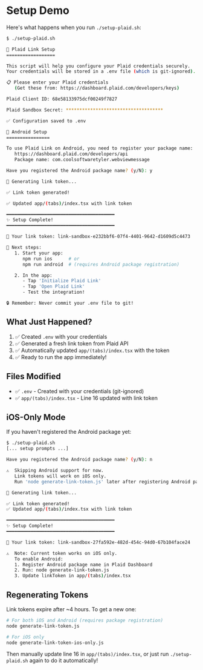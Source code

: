 # Setup Demo

Here's what happens when you run `./setup-plaid.sh`:

```bash
$ ./setup-plaid.sh

🔐 Plaid Link Setup
==================

This script will help you configure your Plaid credentials securely.
Your credentials will be stored in a .env file (which is git-ignored).

📋 Please enter your Plaid credentials
   (Get these from: https://dashboard.plaid.com/developers/keys)

Plaid Client ID: 68e58133975dcf00249f7827

Plaid Sandbox Secret: ************************************

✅ Configuration saved to .env

📱 Android Setup
================

To use Plaid Link on Android, you need to register your package name:
   https://dashboard.plaid.com/developers/api
   Package name: com.coolsoftwaretyler.webviewmessage

Have you registered the Android package name? (y/N): y

🔄 Generating link token...

✅ Link token generated!

✅ Updated app/(tabs)/index.tsx with link token

━━━━━━━━━━━━━━━━━━━━━━━━━━━━━━━━━━━━━━━━
✨ Setup Complete!
━━━━━━━━━━━━━━━━━━━━━━━━━━━━━━━━━━━━━━━━

📱 Your link token: link-sandbox-e232bbf6-07f4-4401-9642-d1609d5c4473

🚀 Next steps:
   1. Start your app:
      npm run ios      # or
      npm run android  # (requires Android package registration)

   2. In the app:
      - Tap 'Initialize Plaid Link'
      - Tap 'Open Plaid Link'
      - Test the integration!

🔒 Remember: Never commit your .env file to git!
```

## What Just Happened?

1. ✅ Created `.env` with your credentials
2. ✅ Generated a fresh link token from Plaid API
3. ✅ Automatically updated `app/(tabs)/index.tsx` with the token
4. ✅ Ready to run the app immediately!

## Files Modified

- ✅ `.env` - Created with your credentials (git-ignored)
- ✅ `app/(tabs)/index.tsx` - Line 16 updated with link token

## iOS-Only Mode

If you haven't registered the Android package yet:

```bash
$ ./setup-plaid.sh
[... setup prompts ...]

Have you registered the Android package name? (y/N): n

⚠️  Skipping Android support for now.
   Link tokens will work on iOS only.
   Run 'node generate-link-token.js' later after registering Android package.

🔄 Generating link token...

✅ Link token generated!
✅ Updated app/(tabs)/index.tsx with link token

━━━━━━━━━━━━━━━━━━━━━━━━━━━━━━━━━━━━━━━━
✨ Setup Complete!
━━━━━━━━━━━━━━━━━━━━━━━━━━━━━━━━━━━━━━━━

📱 Your link token: link-sandbox-27fa592e-482d-454c-94d0-67b104face24

⚠️  Note: Current token works on iOS only.
   To enable Android:
   1. Register Android package name in Plaid Dashboard
   2. Run: node generate-link-token.js
   3. Update linkToken in app/(tabs)/index.tsx
```

## Regenerating Tokens

Link tokens expire after ~4 hours. To get a new one:

```bash
# For both iOS and Android (requires package registration)
node generate-link-token.js

# For iOS only
node generate-link-token-ios-only.js
```

Then manually update line 16 in `app/(tabs)/index.tsx`, or just run `./setup-plaid.sh` again to do it automatically!
